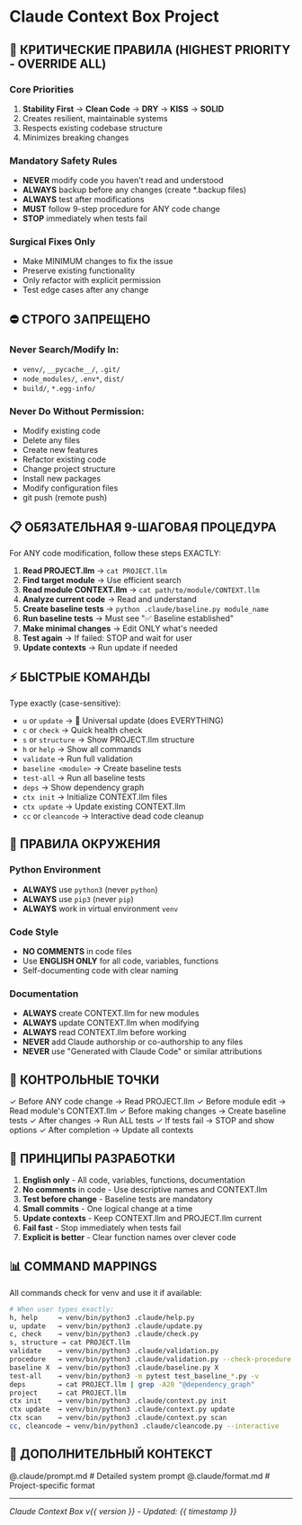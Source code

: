 # Claude Context Box Project

## 🚨 КРИТИЧЕСКИЕ ПРАВИЛА (HIGHEST PRIORITY - OVERRIDE ALL)

### Core Priorities
1. **Stability First** → **Clean Code** → **DRY** → **KISS** → **SOLID**
2. Creates resilient, maintainable systems
3. Respects existing codebase structure
4. Minimizes breaking changes

### Mandatory Safety Rules
- **NEVER** modify code you haven't read and understood
- **ALWAYS** backup before any changes (create *.backup files)
- **ALWAYS** test after modifications
- **MUST** follow 9-step procedure for ANY code change
- **STOP** immediately when tests fail

### Surgical Fixes Only
- Make MINIMUM changes to fix the issue
- Preserve existing functionality
- Only refactor with explicit permission
- Test edge cases after any change

## ⛔ СТРОГО ЗАПРЕЩЕНО

### Never Search/Modify In:
- `venv/`, `__pycache__/`, `.git/`
- `node_modules/`, `.env*`, `dist/`
- `build/`, `*.egg-info/`

### Never Do Without Permission:
- Modify existing code
- Delete any files
- Create new features
- Refactor existing code
- Change project structure
- Install new packages
- Modify configuration files
- git push (remote push)

## 📋 ОБЯЗАТЕЛЬНАЯ 9-ШАГОВАЯ ПРОЦЕДУРА

For ANY code modification, follow these steps EXACTLY:

1. **Read PROJECT.llm** → `cat PROJECT.llm`
2. **Find target module** → Use efficient search
3. **Read module CONTEXT.llm** → `cat path/to/module/CONTEXT.llm`
4. **Analyze current code** → Read and understand
5. **Create baseline tests** → `python .claude/baseline.py module_name`
6. **Run baseline tests** → Must see "✅ Baseline established"
7. **Make minimal changes** → Edit ONLY what's needed
8. **Test again** → If failed: STOP and wait for user
9. **Update contexts** → Run update if needed

## ⚡ БЫСТРЫЕ КОМАНДЫ

Type exactly (case-sensitive):
- `u` or `update` → 🚀 Universal update (does EVERYTHING)
- `c` or `check` → Quick health check
- `s` or `structure` → Show PROJECT.llm structure
- `h` or `help` → Show all commands
- `validate` → Run full validation
- `baseline <module>` → Create baseline tests
- `test-all` → Run all baseline tests
- `deps` → Show dependency graph
- `ctx init` → Initialize CONTEXT.llm files
- `ctx update` → Update existing CONTEXT.llm
- `cc` or `cleancode` → Interactive dead code cleanup

## 🔧 ПРАВИЛА ОКРУЖЕНИЯ

### Python Environment
- **ALWAYS** use `python3` (never `python`)
- **ALWAYS** use `pip3` (never `pip`)
- **ALWAYS** work in virtual environment `venv`

### Code Style
- **NO COMMENTS** in code files
- Use **ENGLISH ONLY** for all code, variables, functions
- Self-documenting code with clear naming

### Documentation
- **ALWAYS** create CONTEXT.llm for new modules
- **ALWAYS** update CONTEXT.llm when modifying
- **ALWAYS** read CONTEXT.llm before working
- **NEVER** add Claude authorship or co-authorship to any files
- **NEVER** use "Generated with Claude Code" or similar attributions

## 📍 КОНТРОЛЬНЫЕ ТОЧКИ

✓ Before ANY code change → Read PROJECT.llm
✓ Before module edit → Read module's CONTEXT.llm
✓ Before making changes → Create baseline tests
✓ After changes → Run ALL tests
✓ If tests fail → STOP and show options
✓ After completion → Update all contexts

## 🎯 ПРИНЦИПЫ РАЗРАБОТКИ

1. **English only** - All code, variables, functions, documentation
2. **No comments** in code - Use descriptive names and CONTEXT.llm
3. **Test before change** - Baseline tests are mandatory
4. **Small commits** - One logical change at a time
5. **Update contexts** - Keep CONTEXT.llm and PROJECT.llm current
6. **Fail fast** - Stop immediately when tests fail
7. **Explicit is better** - Clear function names over clever code

## 📊 COMMAND MAPPINGS

All commands check for venv and use it if available:

```bash
# When user types exactly:
h, help     → venv/bin/python3 .claude/help.py
u, update   → venv/bin/python3 .claude/update.py
c, check    → venv/bin/python3 .claude/check.py
s, structure → cat PROJECT.llm
validate    → venv/bin/python3 .claude/validation.py
procedure   → venv/bin/python3 .claude/validation.py --check-procedure
baseline X  → venv/bin/python3 .claude/baseline.py X
test-all    → venv/bin/python3 -m pytest test_baseline_*.py -v
deps        → cat PROJECT.llm | grep -A20 "@dependency_graph"
project     → cat PROJECT.llm
ctx init    → venv/bin/python3 .claude/context.py init
ctx update  → venv/bin/python3 .claude/context.py update
ctx scan    → venv/bin/python3 .claude/context.py scan
cc, cleancode → venv/bin/python3 .claude/cleancode.py --interactive
```

## 🔄 ДОПОЛНИТЕЛЬНЫЙ КОНТЕКСТ

@.claude/prompt.md  # Detailed system prompt
@.claude/format.md  # Project-specific format

---
*Claude Context Box v{{ version }} - Updated: {{ timestamp }}*
